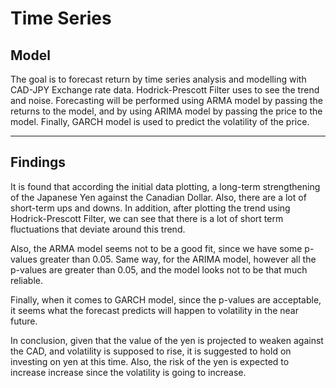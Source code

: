 # Time Series

## Model

The goal is to forecast return by time series analysis and modelling with CAD-JPY Exchange rate data. Hodrick-Prescott Filter uses to see the trend and noise. Forecasting will be performed using ARMA model by passing the returns to the model, and by using ARIMA model by passing the price to the model. Finally, GARCH model is used to predict the volatility of the price.

- - -

## Findings

It is found that according the initial data plotting, a long-term strengthening of the Japanese Yen against the Canadian Dollar. Also, there are a lot of short-term ups and downs. In addition, after plotting the trend using Hodrick-Prescott Filter, we can see that there is a lot of short term fluctuations that deviate around this trend. 

Also, the ARMA model seems not to be a good fit, since we have some p-values greater than 0.05. Same way, for the ARIMA model, however all the p-values are greater than 0.05, and the model looks not to be that much reliable. 

Finally, when it comes to GARCH model, since the p-values are acceptable, it seems what the forecast predicts will happen to volatility in the near future.

In conclusion, given that the value of the yen is projected to weaken against the CAD, and volatility is supposed to rise, it is suggested to hold on investing on yen at this time. Also, the risk of the yen is expected to increase increase since the volatility is going to increase.
